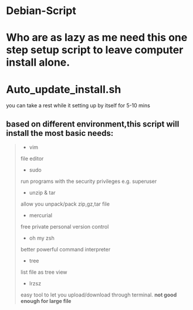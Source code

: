 # Debian-Script
# Who are as lazy as me need this one step setup script to leave computer install alone. 

# Auto_update_install.sh

you can take a rest while it setting up by itself for 5-10 mins 

## based on different environment,this script will install the most basic needs:
> - vim 
>
> file editor
>
> - sudo
>
> run programs with the security privileges e.g. superuser
>
> - unzip & tar
>
> allow you unpack/pack zip,gz,tar file
>
> - mercurial
> 
>  free private personal version control 
> 
> - oh my zsh
>
> better powerful command interpreter 
>
> - tree
> 
> list file as tree view
> 
> - lrzsz
>
> easy tool to let you upload/download through terminal. **not good enough for large file**
